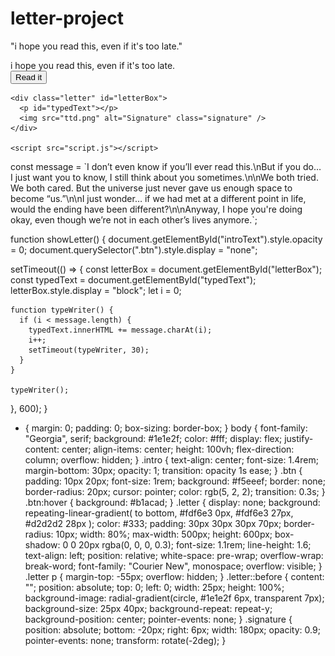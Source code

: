 # letter-project
"i hope you read this, even if it's too late."
<!DOCTYPE html>
<html lang="id">
  <head>
    <meta charset="UTF-8" />
    <meta name="viewport" content="width=device-width, initial-scale=1" />
    <title>A Letter for You</title>
    <link rel="stylesheet" href="style.css" />
  </head>
  <body>
    <div class="intro" id="introText">
      i hope you read this, even if it's too late.
    </div>
    <button class="btn" onclick="showLetter()">Read it</button>

    <div class="letter" id="letterBox">
      <p id="typedText"></p>
      <img src="ttd.png" alt="Signature" class="signature" />
    </div>

    <script src="script.js"></script>
  </body>
</html>
const message = `I don’t even know if you’ll ever read this.\nBut if you do… I just want you to know, I still think about you sometimes.\n\nWe both tried. We both cared. But the universe just never gave us enough space to become “us.”\n\nI just wonder… if we had met at a different point in life, would the ending have been different?\n\nAnyway, I hope you're doing okay, even though we’re not in each other’s lives anymore.`;

function showLetter() {
  document.getElementById("introText").style.opacity = 0;
  document.querySelector(".btn").style.display = "none";

  setTimeout(() => {
    const letterBox = document.getElementById("letterBox");
    const typedText = document.getElementById("typedText");
    letterBox.style.display = "block";
    let i = 0;

    function typeWriter() {
      if (i < message.length) {
        typedText.innerHTML += message.charAt(i);
        i++;
        setTimeout(typeWriter, 30);
      }
    }

    typeWriter();
  }, 600);
}
* {
  margin: 0;
  padding: 0;
  box-sizing: border-box;
}
body {
  font-family: "Georgia", serif;
  background: #1e1e2f;
  color: #fff;
  display: flex;
  justify-content: center;
  align-items: center;
  height: 100vh;
  flex-direction: column;
  overflow: hidden;
}
.intro {
  text-align: center;
  font-size: 1.4rem;
  margin-bottom: 30px;
  opacity: 1;
  transition: opacity 1s ease;
}
.btn {
  padding: 10px 20px;
  font-size: 1rem;
  background: #f5eeef;
  border: none;
  border-radius: 20px;
  cursor: pointer;
  color: rgb(5, 2, 2);
  transition: 0.3s;
}
.btn:hover {
  background: #b1acad;
}
.letter {
  display: none;
  background: repeating-linear-gradient(
    to bottom,
    #fdf6e3 0px,
    #fdf6e3 27px,
    #d2d2d2 28px
  );
  color: #333;
  padding: 30px 30px 30px 70px;
  border-radius: 10px;
  width: 80%;
  max-width: 500px;
  height: 600px;
  box-shadow: 0 0 20px rgba(0, 0, 0, 0.3);
  font-size: 1.1rem;
  line-height: 1.6;
  text-align: left;
  position: relative;
  white-space: pre-wrap;
  overflow-wrap: break-word;
  font-family: "Courier New", monospace;
  overflow: visible;
}
.letter p {
  margin-top: -55px;
  overflow: hidden;
}
.letter::before {
  content: "";
  position: absolute;
  top: 0;
  left: 0;
  width: 25px;
  height: 100%;
  background-image: radial-gradient(circle, #1e1e2f 6px, transparent 7px);
  background-size: 25px 40px;
  background-repeat: repeat-y;
  background-position: center;
  pointer-events: none;
}
.signature {
  position: absolute;
  bottom: -20px;
  right: 6px;
  width: 180px;
  opacity: 0.9;
  pointer-events: none;
  transform: rotate(-2deg);
}